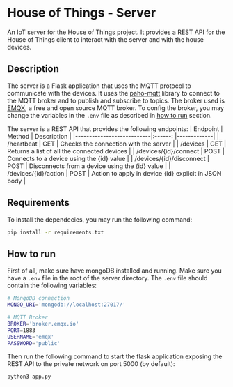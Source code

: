 # House of Things - Server

An IoT server for the House of Things project. It provides a REST API for the House of Things client to interact with the server and with the house devices.

## Description

The server is a Flask application that uses the MQTT protocol to communicate with the devices. It uses the [paho-mqtt](https://pypi.org/project/paho-mqtt/) library to connect to the MQTT broker and to publish and subscribe to topics. The broker used is [EMQX](https://www.emqx.io/), a free and open source MQTT broker. To config the broker, you may change the variables in the `.env` file as described in [how to run](#how-to-run) section.

The server is a REST API that provides the following endpoints:
| Endpoint                  | Method  | Description |
|---------------------------|:------: |-------------|
| /heartbeat                | GET     | Checks the connection with the server |
| /devices                  | GET     | Returns a list of all the connected devices |
| /devices/{id}/connect     | POST    | Connects to a device using the {id} value |
| /devices/{id}/disconnect  | POST    | Disconnects from a device using the {id} value |
| /devices/{id}/action      | POST    | Action to apply in device {id} explicit in JSON body |

## Requirements

To install the dependecies, you may run the following command:

```bash
pip install -r requirements.txt
```


## How to run

First of all, make sure have mongoDB installed and running.
Make sure you have a `.env` file in the root of the server directory. The `.env` file should contain the following variables:

```bash
# MongoDB connection
MONGO_URI='mongodb://localhost:27017/'

# MQTT Broker
BROKER='broker.emqx.io'
PORT=1883
USERNAME='emqx'
PASSWORD='public'
```

Then run the following command to start the flask application exposing the REST API to the private network on port 5000 (by default):

```bash
python3 app.py
```
